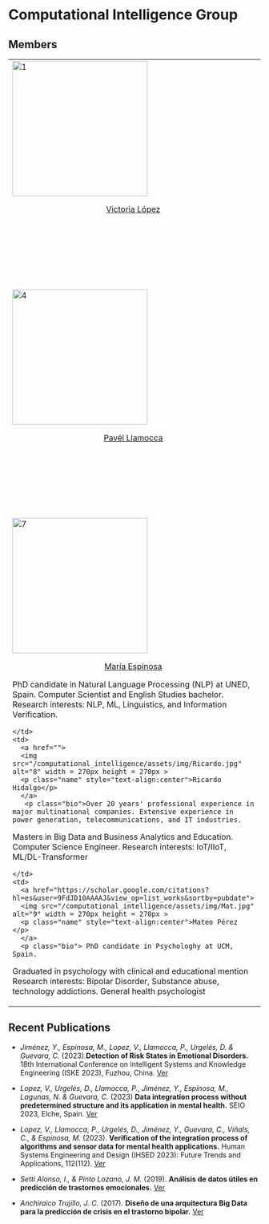 # Computational Intelligence Group

## Members

<table style="padding:0px">
  <tr>
    <td>
      <a href="https://scholar.google.com/citations?hl=es&user=HzUXtGsAAAAJ&view_op=list_works&sortby=pubdate">
      <img src="/computational_intelligence/assets/img/Victoria_foto.jpg"  alt="1" width = 270px height = 270px >
      <p class="name" style="text-align:center">Victoria López</p>
      </a>
      <p class="bio"> </p>
    </td>
      <td>
        <a href="">
        <img src="/computational_intelligence/assets/img/userstock.jpeg"  alt="2" width = 270px height = 270px >
        <p class="name" style="text-align:center">Diego Urgelés</p>
      </a>
           <p class="bio"> </p>
    </td>
    <td>        
      <a href="">
      <img src="/computational_intelligence/assets/img/Cesar.jpg"  alt="3" width = 270px height = 270px >
      <p class="name" style="text-align:center">César Guevara</p>
      </a>
         <p class="bio"> </p>
    </td></tr> 
  <tr>
    <td>
      <a href="https://scholar.google.com/citations?hl=es&user=X1WkTU4AAAAJ&view_op=list_works&sortby=pubdate">
      <img src="/computational_intelligence/assets/img/userstock.jpeg"  alt="4" width = 270px height = 270px >
      <p class="name" style="text-align:center">Pavél Llamocca</p>
      </a>
         <p class="bio"> </p>
    </td>
    <td>
      <a href="https://scholar.google.com/citations?hl=es&user=_WfodfIAAAAJ&view_op=list_works&sortby=pubdate">
      <img src="/computational_intelligence/assets/img/userstock.jpeg"  alt="5" width = 270px height = 270px >
      <p class="name" style="text-align:center">Natalia Lagunas</p>
      </a>
         <p class="bio"> </p>
    </td>
    <td>
      <a href="">
      <img src="/computational_intelligence/assets/img/yury.jpg"  alt="6" width = 270px height = 270px >
      <p class="name" style="text-align:center">Yury Jiménez</p>
      </a>
         <p class="bio"> PhD in Telematics from the Polytechnic University of Catalonia, Master in Telecommunications Engineering, and graduated in Electronic Engineering. University professor and researcher in Colombia and Spain. In her work as a teacher-researcher, she has directed and participated in several research projects focused on the Internet of Things (IoT), Artificial Intelligence (AI) and Data Science.</p>
    </td></tr>
  <tr>
    <td>
      <a href="https://scholar.google.com/citations?hl=es&user=np_uroEAAAAJ&view_op=list_works&sortby=pubdate">
      <img src="/computational_intelligence/assets/img/María.jpg"  alt="7" width = 270px height = 270px >
      <p class="name" style="text-align:center">María Espinosa</p>   
          </a>
        <p class="bio"> PhD candidate in Natural Language Processing (NLP) at UNED, Spain. 
Computer Scientist and English Studies bachelor. 
Research interests: NLP, ML, Linguistics, and Information Verification. </p>
    
    </td>
    <td>
      <a href="">
      <img src="/computational_intelligence/assets/img/Ricardo.jpg"  alt="8" width = 270px height = 270px >
      <p class="name" style="text-align:center">Ricardo Hidalgo</p>
      </a>
       <p class="bio">Over 20 years' professional experience in major multinational companies. Extensive experience in power generation, telecommunications, and IT industries.
Masters in Big Data and Business Analytics and Education. Computer Science Engineer. 
Research interests: IoT/IIoT, ML/DL-Transformer  </p>
    
    </td>
    <td>
      <a href="https://scholar.google.com/citations?hl=es&user=9FdJD10AAAAJ&view_op=list_works&sortby=pubdate">
      <img src="/computational_intelligence/assets/img/Mat.jpg"  alt="9" width = 270px height = 270px >
      <p class="name" style="text-align:center">Mateo Pérez </p>
      </a>
      <p class="bio"> PhD candidate in Psychologhy at UCM, Spain.
Graduated in psychology with clinical and educational mention
Research interests: Bipolar Disorder, Substance abuse, technology addictions.
General health psychologist </p>
    </td>
  </tr>
</table>

## Recent Publications

- *Jiménez, Y., Espinosa, M., Lopez, V., Llamocca, P., Urgelés, D. & Guevara, C.* (2023).**Detection of Risk States in Emotional Disorders.** 18th International Conference on Intelligent Systems and Knowledge Engineering (ISKE 2023), Fuzhou, China.
[Ver](https://cunefedu-my.sharepoint.com/:b:/g/personal/victoria_lopez_cunef_edu/EZZx1TbPBSJDrfYPcU00QoUB2jTArZoI_2vl70rhwyEIDw?e=NaCHUV)

- *Lopez, V., Urgelés, D., Llamocca, P., Jiménez, Y., Espinosa, M., Lagunas, N. & Guevara, C.* (2023) **Data integration process without predetermined structure and its application in mental health.** SEIO 2023, Elche, Spain.
[Ver](https://cunefedu-my.sharepoint.com/:b:/g/personal/victoria_lopez_cunef_edu/EUrFcTUvX5RBqbjtuvXpQk0Bc9EzwaJ9yNqiCv1JKVMHIA?e=BO4wgk)

- *Lopez, V., Llamocca, P., Urgelés, D., Jiménez, Y., Guevara, C., Viñals, C., & Espinosa, M.* (2023). **Verification of the integration process of algorithms and sensor data for mental health applications.** Human Systems Engineering and Design (IHSED 2023): Future Trends and Applications, 112(112).
[Ver](https://cunefedu-my.sharepoint.com/:b:/g/personal/victoria_lopez_cunef_edu/EfGj2pciGetPvmW7Imbzn4gBwd53WoqiN9TPO96nRCDZTQ?e=5APnMo)

- *Setti Alonso, I., & Pinto Lozano, J. M.* (2019). **Análisis de datos útiles en predicción de trastornos emocionales.**
[Ver](https://docta.ucm.es/rest/api/core/bitstreams/edd9a587-a734-49dc-9bd9-a86402e6f022/content)

- *Anchiraico Trujillo, J. C.* (2017). **Diseño de una arquitectura Big Data para la predicción de crisis en el trastorno bipolar.**
[Ver](https://docta.ucm.es/rest/api/core/bitstreams/edd9a587-a734-49dc-9bd9-a86402e6f022/content)

